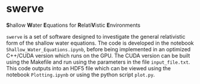# swerve
**S**hallow **W**ater **E**quations for **R**elati**V**istic **E**nvironments

`swerve` is a set of software designed to investigate the general relativistic form of the shallow water equations. The code is developed in the notebook `Shallow_Water_Equations.ipynb`, before being implemented in an optimized C++/CUDA version which runs on the GPU. The CUDA version can be built using the Makefile and run using the parameters in the file `input_file.txt`. This code outputs into an HDF5 file which can be viewed using the notebook `Plotting.ipynb` or using the python script `plot.py`.
